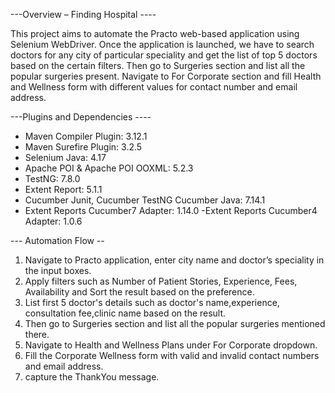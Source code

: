 ---Overview – Finding Hospital ----
 
This project aims to automate the Practo web-based application using Selenium WebDriver. Once the application is launched, we have to search doctors for any city of particular speciality and get the list of top 5 doctors based on the certain filters. Then go to Surgeries section and list all the popular surgeries present. Navigate to For Corporate section and fill Health and Wellness form with different values for contact number and email address.
 
 
---Plugins and Dependencies ----
 
 
- Maven Compiler Plugin: 3.12.1
- Maven Surefire Plugin: 3.2.5
- Selenium Java: 4.17
- Apache POI & Apache POI OOXML: 5.2.3
- TestNG: 7.8.0
- Extent Report: 5.1.1
- Cucumber Junit, Cucumber TestNG Cucumber Java: 7.14.1
- Extent Reports Cucumber7 Adapter: 1.14.0
-Extent Reports Cucumber4 Adapter: 1.0.6
 
 
--- Automation Flow --
1. Navigate to Practo application, enter city name and doctor’s speciality in the input boxes.
2. Apply filters such as Number of Patient Stories, Experience, Fees, Availability and Sort the result based on the preference.
3. List first 5 doctor's details such as doctor's name,experience, consultation fee,clinic name based on the result.
4. Then go to Surgeries section and list all the popular surgeries mentioned there.
5. Navigate to Health and Wellness Plans under For Corporate dropdown.
6. Fill the Corporate Wellness form with valid and invalid contact numbers and email address.
7. capture the ThankYou message.
 
